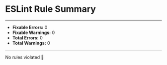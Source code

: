 # ESLint Rule Summary

---

- **Fixable Errors:** 0
- **Fixable Warnings:** 0
- **Total Errors:** 0
- **Total Warnings:** 0

---

No rules violated 🎉
